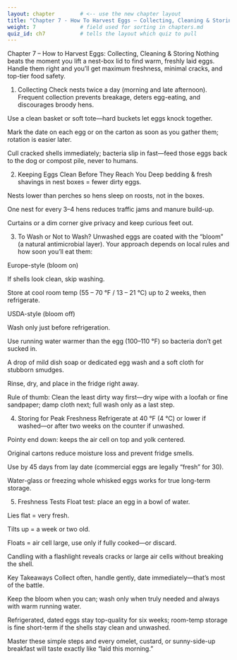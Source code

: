 ```yaml
---
layout: chapter        # <‑‑ use the new chapter layout
title: "Chapter 7 - How To Harvest Eggs – Collecting, Cleaning & Storing"
weight: 7              # field used for sorting in chapters.md
quiz_id: ch7           # tells the layout which quiz to pull
---
```


Chapter 7 – How to Harvest Eggs: Collecting, Cleaning & Storing
Nothing beats the moment you lift a nest-box lid to find warm, freshly laid eggs. Handle them right and you’ll get maximum freshness, minimal cracks, and top-tier food safety.

1. Collecting
Check nests twice a day (morning and late afternoon). Frequent collection prevents breakage, deters egg-eating, and discourages broody hens.

Use a clean basket or soft tote—hard buckets let eggs knock together.

Mark the date on each egg or on the carton as soon as you gather them; rotation is easier later.

Cull cracked shells immediately; bacteria slip in fast—feed those eggs back to the dog or compost pile, never to humans.

2. Keeping Eggs Clean Before They Reach You
Deep bedding & fresh shavings in nest boxes = fewer dirty eggs.

Nests lower than perches so hens sleep on roosts, not in the boxes.

One nest for every 3–4 hens reduces traffic jams and manure build-up.

Curtains or a dim corner give privacy and keep curious feet out.

3. To Wash or Not to Wash?
Unwashed eggs are coated with the “bloom” (a natural antimicrobial layer). Your approach depends on local rules and how soon you’ll eat them:

Europe-style (bloom on)

If shells look clean, skip washing.

Store at cool room temp (55 – 70 °F / 13 – 21 °C) up to 2 weeks, then refrigerate.

USDA-style (bloom off)

Wash only just before refrigeration.

Use running water warmer than the egg (100–110 °F) so bacteria don’t get sucked in.

A drop of mild dish soap or dedicated egg wash and a soft cloth for stubborn smudges.

Rinse, dry, and place in the fridge right away.

Rule of thumb: Clean the least dirty way first—dry wipe with a loofah or fine sandpaper; damp cloth next; full wash only as a last step.

4. Storing for Peak Freshness
Refrigerate at 40 °F (4 °C) or lower if washed—or after two weeks on the counter if unwashed.

Pointy end down: keeps the air cell on top and yolk centered.

Original cartons reduce moisture loss and prevent fridge smells.

Use by 45 days from lay date (commercial eggs are legally “fresh” for 30).

Water-glass or freezing whole whisked eggs works for true long-term storage.

5. Freshness Tests
Float test: place an egg in a bowl of water.

Lies flat = very fresh.

Tilts up = a week or two old.

Floats = air cell large, use only if fully cooked—or discard.

Candling with a flashlight reveals cracks or large air cells without breaking the shell.

Key Takeaways
Collect often, handle gently, date immediately—that’s most of the battle.

Keep the bloom when you can; wash only when truly needed and always with warm running water.

Refrigerated, dated eggs stay top-quality for six weeks; room-temp storage is fine short-term if the shells stay clean and unwashed.

Master these simple steps and every omelet, custard, or sunny-side-up breakfast will taste exactly like “laid this morning.”
